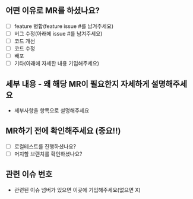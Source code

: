  ## 어떤 이유로 MR를 하셨나요?
  - [ ] feature 병합(feature issue #를 남겨주세요)
  - [ ] 버그 수정(아래에 issue #를 남겨주세요)
  - [ ] 코드 개선
  - [ ] 코드 수정
  - [ ] 배포
  - [ ] 기타(아래에 자세한 내용 기입해주세요)

  ## 세부 내용 - 왜 해당 MR이 필요한지 자세하게 설명해주세요
  - 세부사항을 항목으로 설명해주세요

  ## MR하기 전에 확인해주세요 (중요!!)
  - [ ] 로컬테스트를 진행하셨나요?
  - [ ] 머지할 브랜치를 확인하셨나요?

  ## 관련 이슈 번호
  - 관련된 이슈 넘버가 있으면 이곳에 기입해주세요(없으면 X)